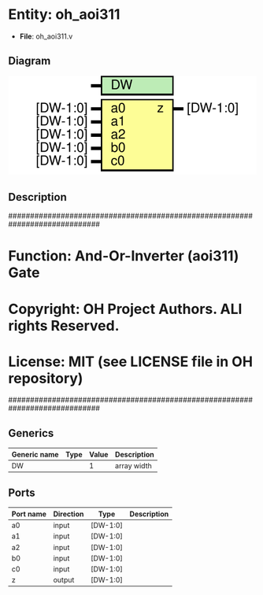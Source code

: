 # Entity: oh_aoi311

- **File**: oh_aoi311.v
## Diagram

![Diagram](oh_aoi311.svg "Diagram")
## Description

#############################################################################
# Function: And-Or-Inverter (aoi311) Gate                                   #
# Copyright: OH Project Authors. ALl rights Reserved.                       #
# License:  MIT (see LICENSE file in OH repository)                         # 
#############################################################################

## Generics

| Generic name | Type | Value | Description   |
| ------------ | ---- | ----- | ------------- |
| DW           |      | 1     |  array width  |
## Ports

| Port name | Direction | Type     | Description |
| --------- | --------- | -------- | ----------- |
| a0        | input     | [DW-1:0] |             |
| a1        | input     | [DW-1:0] |             |
| a2        | input     | [DW-1:0] |             |
| b0        | input     | [DW-1:0] |             |
| c0        | input     | [DW-1:0] |             |
| z         | output    | [DW-1:0] |             |
